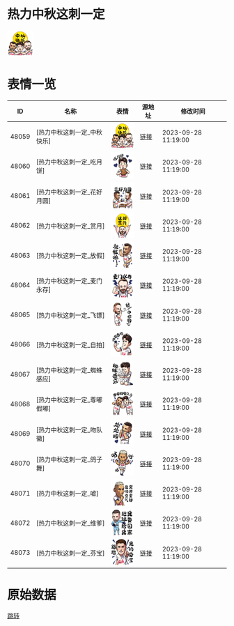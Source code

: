 # 热力中秋这刺一定

<img src="./cover.png" height="60" alt="cover" />

# 表情一览

|ID|名称|表情|源地址|修改时间|
|----|----|----|----|----|
|48059|[热力中秋这刺一定_中秋快乐]|<img src="./pic/048059_%5B热力中秋这刺一定_中秋快乐%5D.png" height="60" alt="中秋快乐"/>|[链接](https://i0.hdslb.com/bfs/garb/d3ee88f605a95b9862399b3fbcccd5a82f0f208a.png)|2023-09-28 11:19:00|
|48060|[热力中秋这刺一定_吃月饼]|<img src="./pic/048060_%5B热力中秋这刺一定_吃月饼%5D.png" height="60" alt="吃月饼"/>|[链接](https://i0.hdslb.com/bfs/garb/5bdfc3b605b345a809e20bf4eaa6d0d350aa4dd5.png)|2023-09-28 11:19:00|
|48061|[热力中秋这刺一定_花好月圆]|<img src="./pic/048061_%5B热力中秋这刺一定_花好月圆%5D.png" height="60" alt="花好月圆"/>|[链接](https://i0.hdslb.com/bfs/garb/1c7dd98d5d8dbad38b4fc5c04fdecb61267a897c.png)|2023-09-28 11:19:00|
|48062|[热力中秋这刺一定_赏月]|<img src="./pic/048062_%5B热力中秋这刺一定_赏月%5D.png" height="60" alt="赏月"/>|[链接](https://i0.hdslb.com/bfs/garb/b085d49a9414867cb5732b7ff9f903d975f79d3d.png)|2023-09-28 11:19:00|
|48063|[热力中秋这刺一定_放假]|<img src="./pic/048063_%5B热力中秋这刺一定_放假%5D.png" height="60" alt="放假"/>|[链接](https://i0.hdslb.com/bfs/garb/c451a799ff94894e77e5ba9304e63878429166da.png)|2023-09-28 11:19:00|
|48064|[热力中秋这刺一定_麦门永存]|<img src="./pic/048064_%5B热力中秋这刺一定_麦门永存%5D.png" height="60" alt="麦门永存"/>|[链接](https://i0.hdslb.com/bfs/garb/0533e4a2d8f78ba8779dc25e92f45afb48d1d192.png)|2023-09-28 11:19:00|
|48065|[热力中秋这刺一定_飞镖]|<img src="./pic/048065_%5B热力中秋这刺一定_飞镖%5D.png" height="60" alt="飞镖"/>|[链接](https://i0.hdslb.com/bfs/garb/f00f2a696dd022c5e3e540b5fb9654e1e5b34938.png)|2023-09-28 11:19:00|
|48066|[热力中秋这刺一定_自拍]|<img src="./pic/048066_%5B热力中秋这刺一定_自拍%5D.png" height="60" alt="自拍"/>|[链接](https://i0.hdslb.com/bfs/garb/314af54373c9fc05fc896f89699da2cc58f4ad63.png)|2023-09-28 11:19:00|
|48067|[热力中秋这刺一定_蜘蛛感应]|<img src="./pic/048067_%5B热力中秋这刺一定_蜘蛛感应%5D.png" height="60" alt="蜘蛛感应"/>|[链接](https://i0.hdslb.com/bfs/garb/a22f32a9422164a642bdf3311e3cb56af176d919.png)|2023-09-28 11:19:00|
|48068|[热力中秋这刺一定_尊嘟假嘟]|<img src="./pic/048068_%5B热力中秋这刺一定_尊嘟假嘟%5D.png" height="60" alt="尊嘟假嘟"/>|[链接](https://i0.hdslb.com/bfs/garb/1e076be12e38066665e23d97d2816fc7c4bc5db5.png)|2023-09-28 11:19:00|
|48069|[热力中秋这刺一定_吻队徽]|<img src="./pic/048069_%5B热力中秋这刺一定_吻队徽%5D.png" height="60" alt="吻队徽"/>|[链接](https://i0.hdslb.com/bfs/garb/91aee0c6bd6431d795ba17e77da00afb425c6506.png)|2023-09-28 11:19:00|
|48070|[热力中秋这刺一定_鸽子舞]|<img src="./pic/048070_%5B热力中秋这刺一定_鸽子舞%5D.png" height="60" alt="鸽子舞"/>|[链接](https://i0.hdslb.com/bfs/garb/ec167f21932146d844be549d4d4862f8368d3889.png)|2023-09-28 11:19:00|
|48071|[热力中秋这刺一定_嘘]|<img src="./pic/048071_%5B热力中秋这刺一定_嘘%5D.png" height="60" alt="嘘"/>|[链接](https://i0.hdslb.com/bfs/garb/f127cdd3835f417c0a1aacd7f32b4fbcd76a4c9b.png)|2023-09-28 11:19:00|
|48072|[热力中秋这刺一定_维爹]|<img src="./pic/048072_%5B热力中秋这刺一定_维爹%5D.png" height="60" alt="维爹"/>|[链接](https://i0.hdslb.com/bfs/garb/9d91fd2e50fd27151991bf6cfc9580b78532642c.png)|2023-09-28 11:19:00|
|48073|[热力中秋这刺一定_芬宝]|<img src="./pic/048073_%5B热力中秋这刺一定_芬宝%5D.png" height="60" alt="芬宝"/>|[链接](https://i0.hdslb.com/bfs/garb/d4bb39e02aeb1aa238830d6e91299199c6056a0e.png)|2023-09-28 11:19:00|

# 原始数据

[跳转](./raw.json)

